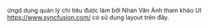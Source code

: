 ứngd dụng quản lý chi tiêu được làm bởi Nhan Văn Ánh 
tham khảo UI https://www.syncfusion.com/ có sử dụng layout trên đây.